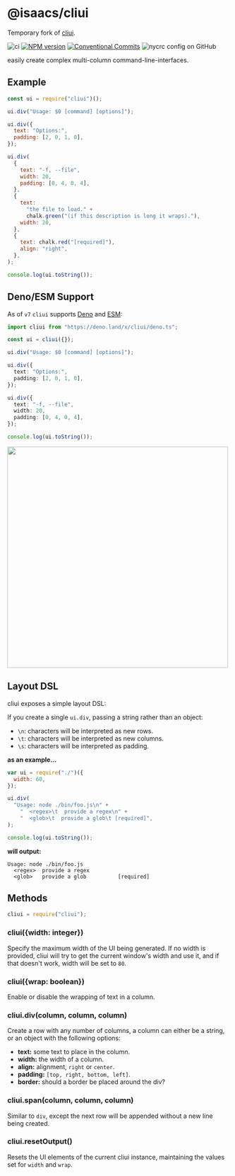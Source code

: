# @isaacs/cliui

Temporary fork of [cliui](http://npm.im/cliui).

![ci](https://github.com/yargs/cliui/workflows/ci/badge.svg)
[![NPM version](https://img.shields.io/npm/v/cliui.svg)](https://www.npmjs.com/package/cliui)
[![Conventional Commits](https://img.shields.io/badge/Conventional%20Commits-1.0.0-yellow.svg)](https://conventionalcommits.org)
![nycrc config on GitHub](https://img.shields.io/nycrc/yargs/cliui)

easily create complex multi-column command-line-interfaces.

## Example

```js
const ui = require("cliui")();

ui.div("Usage: $0 [command] [options]");

ui.div({
  text: "Options:",
  padding: [2, 0, 1, 0],
});

ui.div(
  {
    text: "-f, --file",
    width: 20,
    padding: [0, 4, 0, 4],
  },
  {
    text:
      "the file to load." +
      chalk.green("(if this description is long it wraps)."),
    width: 20,
  },
  {
    text: chalk.red("[required]"),
    align: "right",
  },
);

console.log(ui.toString());
```

## Deno/ESM Support

As of `v7` `cliui` supports [Deno](https://github.com/denoland/deno) and
[ESM](https://nodejs.org/api/esm.html#esm_ecmascript_modules):

```typescript
import cliui from "https://deno.land/x/cliui/deno.ts";

const ui = cliui({});

ui.div("Usage: $0 [command] [options]");

ui.div({
  text: "Options:",
  padding: [2, 0, 1, 0],
});

ui.div({
  text: "-f, --file",
  width: 20,
  padding: [0, 4, 0, 4],
});

console.log(ui.toString());
```

<img width="500" src="screenshot.png">

## Layout DSL

cliui exposes a simple layout DSL:

If you create a single `ui.div`, passing a string rather than an
object:

- `\n`: characters will be interpreted as new rows.
- `\t`: characters will be interpreted as new columns.
- `\s`: characters will be interpreted as padding.

**as an example...**

```js
var ui = require("./")({
  width: 60,
});

ui.div(
  "Usage: node ./bin/foo.js\n" +
    "  <regex>\t  provide a regex\n" +
    "  <glob>\t  provide a glob\t [required]",
);

console.log(ui.toString());
```

**will output:**

```shell
Usage: node ./bin/foo.js
  <regex>  provide a regex
  <glob>   provide a glob          [required]
```

## Methods

```js
cliui = require("cliui");
```

### cliui({width: integer})

Specify the maximum width of the UI being generated.
If no width is provided, cliui will try to get the current window's width and use it, and if that doesn't work, width will be set to `80`.

### cliui({wrap: boolean})

Enable or disable the wrapping of text in a column.

### cliui.div(column, column, column)

Create a row with any number of columns, a column
can either be a string, or an object with the following
options:

- **text:** some text to place in the column.
- **width:** the width of a column.
- **align:** alignment, `right` or `center`.
- **padding:** `[top, right, bottom, left]`.
- **border:** should a border be placed around the div?

### cliui.span(column, column, column)

Similar to `div`, except the next row will be appended without
a new line being created.

### cliui.resetOutput()

Resets the UI elements of the current cliui instance, maintaining the values
set for `width` and `wrap`.

